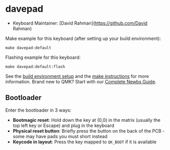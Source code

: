# davepad

<!-- ![davepad](imgur.com image replace me!) -->

<!-- *A short description of the keyboard/project* -->

* Keyboard Maintainer: [David Rahman](https://github.com/David Rahman)
<!-- * Hardware Supported: *The PCBs, controllers supported*
* Hardware Availability: *Links to where you can find this hardware* -->

Make example for this keyboard (after setting up your build environment):

    make davepad:default

Flashing example for this keyboard:

    make davepad:default:flash

See the [build environment setup](https://docs.qmk.fm/#/getting_started_build_tools) and the [make instructions](https://docs.qmk.fm/#/getting_started_make_guide) for more information. Brand new to QMK? Start with our [Complete Newbs Guide](https://docs.qmk.fm/#/newbs).

## Bootloader

Enter the bootloader in 3 ways:

* **Bootmagic reset**: Hold down the key at (0,0) in the matrix (usually the top left key or Escape) and plug in the keyboard
* **Physical reset button**: Briefly press the button on the back of the PCB - some may have pads you must short instead
* **Keycode in layout**: Press the key mapped to `QK_BOOT` if it is available
